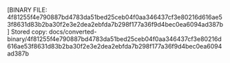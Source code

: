 [BINARY FILE: 4f81255f4e790887bd4783da51bed25ceb04f0aa346437cf3e80216d616ae53f8631d83b2ba30f2e3e2dea2ebfda7b298f177a36f9d4bec0ea6094ad387b]
Stored copy: docs/converted-binary/4f81255f4e790887bd4783da51bed25ceb04f0aa346437cf3e80216d616ae53f8631d83b2ba30f2e3e2dea2ebfda7b298f177a36f9d4bec0ea6094ad387b
